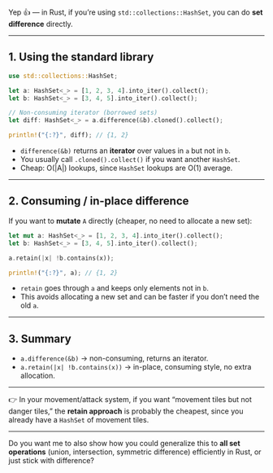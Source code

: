 Yep 👍 — in Rust, if you’re using `std::collections::HashSet`, you can do **set difference** directly.

---

## 1. Using the standard library

```rust
use std::collections::HashSet;

let a: HashSet<_> = [1, 2, 3, 4].into_iter().collect();
let b: HashSet<_> = [3, 4, 5].into_iter().collect();

// Non-consuming iterator (borrowed sets)
let diff: HashSet<_> = a.difference(&b).cloned().collect();

println!("{:?}", diff); // {1, 2}
```

* `difference(&b)` returns an **iterator** over values in `a` but not in `b`.
* You usually call `.cloned().collect()` if you want another `HashSet`.
* Cheap: O(|A|) lookups, since `HashSet` lookups are O(1) average.

---

## 2. Consuming / in-place difference

If you want to **mutate** `A` directly (cheaper, no need to allocate a new set):

```rust
let mut a: HashSet<_> = [1, 2, 3, 4].into_iter().collect();
let b: HashSet<_> = [3, 4, 5].into_iter().collect();

a.retain(|x| !b.contains(x));

println!("{:?}", a); // {1, 2}
```

* `retain` goes through `a` and keeps only elements not in `b`.
* This avoids allocating a new set and can be faster if you don’t need the old `a`.

---

## 3. Summary

* `a.difference(&b)` → non-consuming, returns an iterator.
* `a.retain(|x| !b.contains(x))` → in-place, consuming style, no extra allocation.

---

👉 In your movement/attack system, if you want “movement tiles but not danger tiles,” the **retain approach** is probably the cheapest, since you already have a `HashSet` of movement tiles.

---

Do you want me to also show how you could generalize this to **all set operations** (union, intersection, symmetric difference) efficiently in Rust, or just stick with difference?
